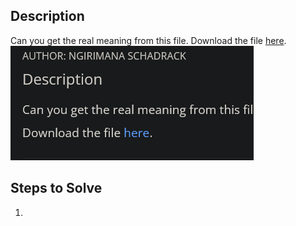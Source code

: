## Description
Can you get the real meaning from this file. Download the file [here](https://artifacts.picoctf.net/c_titan/110/enc_flag).
![](attachments/Pasted%20image%2020240313130735.png)
## Steps to Solve
1. 
